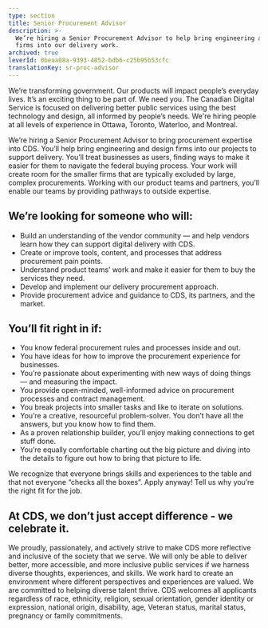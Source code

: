 ```yaml
---
type: section
title: Senior Procurement Advisor
description: >-
  We’re hiring a Senior Procurement Advisor to help bring engineering and design
  firms into our delivery work.
archived: true
leverId: 0beaa08a-9393-4852-bdb6-c25b95b53cfc
translationKey: sr-proc-advisor
---
```

We’re transforming government. Our products will impact people’s everyday lives. It’s an exciting thing to be part of. We need you. The Canadian Digital Service is focused on delivering better public services using the best technology and design, all informed by people’s needs. We're hiring people at all levels of experience in Ottawa, Toronto, Waterloo, and Montreal.

We’re hiring a Senior Procurement Advisor to bring procurement expertise into CDS. You’ll help bring engineering and design firms into our projects to support delivery. You’ll treat businesses as users, finding ways to make it easier for them to navigate the federal buying process. Your work will create room for the smaller firms that are typically excluded by large, complex procurements. Working with our product teams and partners, you’ll enable our teams by providing pathways to outside expertise. 

## We’re looking for someone who will:

* Build an understanding of the vendor community — and help vendors learn how they can support digital delivery with CDS.
* Create or improve tools, content, and processes that address procurement pain points.
* Understand product teams’ work and make it easier for them to buy the services they need.
* Develop and implement our delivery procurement approach. 
* Provide procurement advice and guidance to CDS, its partners, and the market. 

## You’ll fit right in if:

* You know federal procurement rules and processes inside and out.
* You have ideas for how to improve the procurement experience for businesses.
* You’re passionate about experimenting with new ways of doing things — and measuring the impact.
* You provide open-minded, well-informed advice on procurement processes and contract management.
* You break projects into smaller tasks and like to iterate on solutions.
* You’re a creative, resourceful problem-solver. You don’t have all the answers, but you know how to find them.
* As a proven relationship builder, you’ll enjoy making connections to get stuff done.
* You’re equally comfortable charting out the big picture and diving into the details to figure out how to bring that picture to life. 

We recognize that everyone brings skills and experiences to the table and that not everyone “checks all the boxes”. Apply anyway! Tell us why you’re the right fit for the job.

## At CDS, we don’t just accept difference - we celebrate it.

We proudly, passionately, and actively strive to make CDS more reflective and inclusive of the society that we serve. We will only be able to deliver better, more accessible, and more inclusive public services if we harness diverse thoughts, experiences, and skills. We work hard to create an environment where different perspectives and experiences are valued. We are committed to helping diverse talent thrive.
CDS welcomes all applicants regardless of race, ethnicity, religion, sexual orientation, gender identity or expression, national origin, disability, age, Veteran status, marital status, pregnancy or family commitments.
